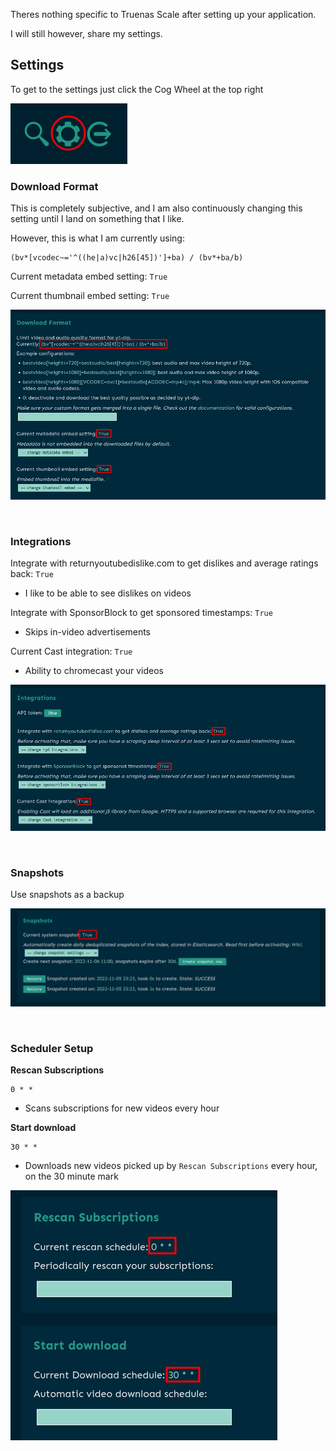 Theres nothing specific to Truenas Scale after setting up your application. 

I will still however, share my settings.

## Settings

To get to the settings just click the Cog Wheel at the top right

![!To Settings: Tube](images/to-settings.png)

### Download Format

This is completely subjective, and I am also continuously changing this setting until I land on something that I like. 

However, this is what I am currently using:
```
(bv*[vcodec~='^((he|a)vc|h26[45])']+ba) / (bv*+ba/b)
```

Current metadata embed setting: `True`

Current thumbnail embed setting: `True`

![!DL Format: Tube](images/in-app_download_format.png)


<br />

### Integrations

Integrate with returnyoutubedislike.com to get dislikes and average ratings back: `True`

- I like to be able to see dislikes on videos


Integrate with SponsorBlock to get sponsored timestamps: `True`

- Skips in-video advertisements

Current Cast integration: `True`

- Ability to chromecast your videos

![!Integrations: Tube](images/in-app_integrations.png)

<br />

### Snapshots

Use snapshots as a backup


![!Snapshots: Tube](images/in-app_snapshot.png)



<br />

### Scheduler Setup

**Rescan Subscriptions**
```
0 * * 
```

- Scans subscriptions for new videos every hour

**Start download**
```
30 * *
```

- Downloads new videos picked up by `Rescan Subscriptions` every hour, on the 30 minute mark

![!Scheduler: Tube](images/in-app_scheduler.png)

<br />